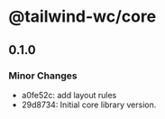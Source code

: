 # @tailwind-wc/core

## 0.1.0

### Minor Changes

- a0fe52c: add layout rules
- 29d8734: Initial core library version.
